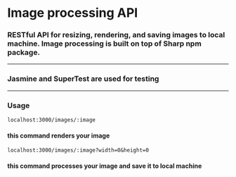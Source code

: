 # Image processing API

### RESTful API for resizing, rendering, and saving images to local machine. Image processing is built on top of Sharp npm package.

<hr>

### Jasmine and SuperTest are used for testing

<hr>

### Usage

`localhost:3000/images/:image`

#### this command renders your image

`localhost:3000/images/:image?width=0&height=0`

#### this command processes your image and save it to local machine
